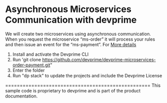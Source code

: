 # Asynchronous Microservices Communication with devprime
We will create two microservices using asynchronous communication. When you request the microservice “ms-order” it will process your rules and then issue an event for the “ms-payment”. For [More details](https://docs.devprime.io/how-to/asynchronous-microservices-communication/)



1) Install and activate the Devprime CLI
2) Run 'git clone https://github.com/devprime/devprime-microservices-order-payment.git"
3) Enter the folder
4) Run "dp stack" to update the projects and include the Devprime License






==================================================
This sample code is proprietary to devprime and is part of the product documentation.
